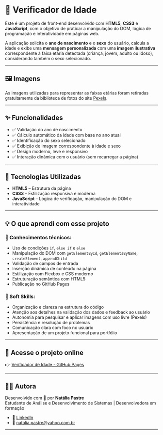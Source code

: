 # 🧠 Verificador de Idade

Este é um projeto de front-end desenvolvido com **HTML5**, **CSS3** e **JavaScript**, com o objetivo de praticar a manipulação do DOM, lógica de programação e interatividade em páginas web.

A aplicação solicita o **ano de nascimento** e o **sexo** do usuário, calcula a idade e exibe uma **mensagem personalizada** com uma **imagem ilustrativa** correspondente à faixa etária detectada (criança, jovem, adulto ou idoso), considerando também o sexo selecionado.

---

## 🖼️ Imagens

As imagens utilizadas para representar as faixas etárias foram retiradas gratuitamente da biblioteca de fotos do site [Pexels](https://www.pexels.com/pt-br/procurar/fotos%20do%20periodo%20da%20noite/).

---

## ✨ Funcionalidades

- ✅ Validação do ano de nascimento  
- ✅ Cálculo automático da idade com base no ano atual  
- ✅ Identificação do sexo selecionado  
- ✅ Exibição de imagem correspondente à idade e sexo  
- ✅ Design moderno, leve e responsivo  
- ✅ Interação dinâmica com o usuário (sem recarregar a página)  

---

## 🧰 Tecnologias Utilizadas

- **HTML5** – Estrutura da página  
- **CSS3** – Estilização responsiva e moderna  
- **JavaScript** – Lógica de verificação, manipulação do DOM e interatividade  

---

## 💡 O que aprendi com esse projeto

### 🧠 Conhecimentos técnicos:
- Uso de condições `if`, `else if` e `else`  
- Manipulação do DOM com `getElementById`, `getElementsByName`, `createElement`, `appendChild`  
- Validação de campos de entrada  
- Inserção dinâmica de conteúdo na página  
- Estilização com Flexbox e CSS moderno  
- Estruturação semântica com HTML5  
- Publicação no GitHub Pages  

### 🤝 Soft Skills:
- Organização e clareza na estrutura do código  
- Atenção aos detalhes na validação dos dados e feedback ao usuário  
- Autonomia para pesquisar e aplicar imagens com uso livre (Pexels)  
- Persistência e resolução de problemas  
- Comunicação clara com foco no usuário  
- Apresentação de um projeto funcional para portfólio  

---

## 🔗 Acesse o projeto online

👉 [Verificador de Idade - GitHub Pages](https://natipastre.github.io/verificador-idade-javascript/)

---

## 👩‍💻 Autora

Desenvolvido com 💙 por **Natália Pastre**  
Estudante de Análise e Desenvolvimento de Sistemas | Desenvolvedora em formação

- 💼 [LinkedIn](https://www.linkedin.com/in/nataliapastre-dev/)  
- 💌 [natalia.pastre@yahoo.com.br](mailto:natalia.pastre@yahoo.com.br)  


---





